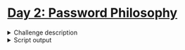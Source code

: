 # [Day 2: Password Philosophy](https://adventofcode.com/2020/day/2)

<details><summary>Challenge description</summary>

*Description (c) [Eric Wastl](https://twitter.com/ericwastl)*

## Part One

Your flight departs in a few days from the coastal airport; the easiest way down to the coast from here is via toboggan.

The shopkeeper at the North Pole Toboggan Rental Shop is having a bad day. "Something's wrong with our computers; we can't log in!" You ask if you can take a look.

Their password database seems to be a little corrupted: some of the passwords wouldn't have been allowed by the Official Toboggan Corporate Policy that was in effect when they were chosen.

To try to debug the problem, they have created a list (your puzzle input) of passwords (according to the corrupted database) and the corporate policy when that password was set.

For example, suppose you have the following list:

```
1-3 a: abcde
1-3 b: cdefg
2-9 c: ccccccccc
```

Each line gives the password policy and then the password. The password policy indicates the lowest and highest number of times a given letter must appear for the password to be valid. For example, `1-3 a` means that the password must contain `a` at least `1` time and at most `3` times.

In the above example, 2 passwords are valid. The middle password, `cdefg`, is not; it contains no instances of `b`, but needs at least `1`. The first and third passwords are valid: they contain one `a` or nine `c`, both within the limits of their respective policies.

How many passwords are valid according to their policies?

Your puzzle answer was `500`.

## Part Two

While it appears you validated the passwords correctly, they don't seem to be what the Official Toboggan Corporate Authentication System is expecting.

The shopkeeper suddenly realizes that he just accidentally explained the password policy rules from his old job at the sled rental place down the street! The Official Toboggan Corporate Policy actually works a little differently.

Each policy actually describes two positions in the password, where 1 means the first character, 2 means the second character, and so on. (Be careful; Toboggan Corporate Policies have no concept of "index zero"!) Exactly one of these positions must contain the given letter. Other occurrences of the letter are irrelevant for the purposes of policy enforcement.

Given the same example list from above:

* `1-3 a`: `abcde` is valid: position `1` contains `a` and position `3` does not.
* `1-3 b`: `cdefg` is invalid: neither position `1` nor position `3` contains `b`.
* `2-9 c`: `ccccccccc` is invalid: both position `2` and position `9` contain `c`.

How many passwords are valid according to the new interpretation of the policies?

Your puzzle answer was `313`.

</details>

<details><summary>Script output</summary>

```
❯ python .\python\
AoC 2020: day 2 - Password Philosophy
Python 3.8.5

Test cases
1.1 pass
2.1 pass

Answers
Part 1: 500
Part 2: 313

❯ go run .\go\
AoC 2020: day 2 - Password Philosophy
Go go1.15.2

Test cases
1.1 pass
2.1 pass

Answers
Part 1: 500
Part 2: 313
```

</details>
